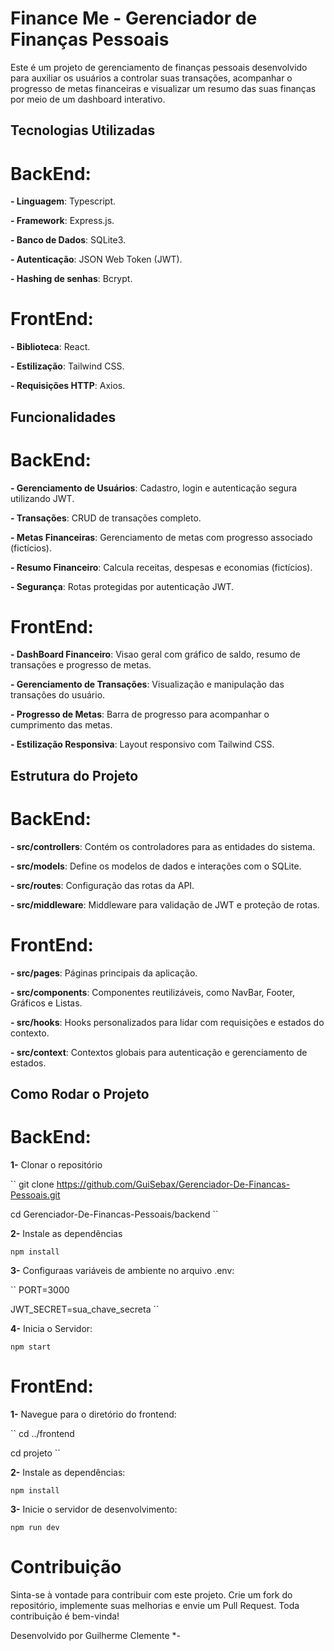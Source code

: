 # Finance Me - Gerenciador de Finanças Pessoais
Este é um projeto de gerenciamento de finanças pessoais desenvolvido para 
auxiliar os usuários a controlar suas transações, acompanhar o progresso de 
metas financeiras e visualizar um resumo das suas  finanças por meio de um 
dashboard interativo.

## Tecnologias Utilizadas
# BackEnd:

**- Linguagem**: Typescript.

**- Framework**: Express.js.

**- Banco de Dados**: SQLite3.

**- Autenticação**: JSON Web Token (JWT).

**- Hashing de senhas**: Bcrypt.

# FrontEnd:

**- Biblioteca**: React.

**- Estilização**: Tailwind CSS.

**- Requisições HTTP**: Axios.

## Funcionalidades
# BackEnd:

**- Gerenciamento de Usuários**: Cadastro, login e autenticação segura utilizando JWT.

**- Transações**: CRUD de transações completo.

**- Metas Financeiras**: Gerenciamento de metas com progresso associado (fictícios).

**- Resumo Financeiro**: Calcula receitas, despesas e economias (fictícios).

**- Segurança**: Rotas protegidas  por autenticação JWT.

# FrontEnd:

**- DashBoard Financeiro**: Visao geral com gráfico de saldo, resumo de transações e progresso de metas.

**- Gerenciamento de Transações**: Visualização e manipulação das transações do usuário.

**- Progresso de Metas**: Barra de progresso para acompanhar  o cumprimento das metas.

**- Estilização Responsiva**: Layout responsivo com Tailwind CSS.

## Estrutura do Projeto
# BackEnd:

**- src/controllers**: Contém os controladores para as entidades do sistema.

**- src/models**: Define  os modelos de dados e interações com o SQLite.

**- src/routes**: Configuração das rotas da API.

**- src/middleware**: Middleware para validação de JWT e proteção de rotas.

# FrontEnd:

**- src/pages**: Páginas principais da aplicação.

**- src/components**: Componentes reutilizáveis, como NavBar, Footer, Gráficos e Listas.

**- src/hooks**: Hooks personalizados para lidar com requisições e estados do contexto.

**- src/context**: Contextos globais para autenticação e gerenciamento de estados.

## Como Rodar o Projeto
# BackEnd:

**1-** Clonar o repositório

``
git clone https://github.com/GuiSebax/Gerenciador-De-Financas-Pessoais.git

cd Gerenciador-De-Financas-Pessoais/backend
``

**2-** Instale as dependências

`npm install`

**3-** Configuraas variáveis de ambiente no arquivo .env:

``
PORT=3000

JWT_SECRET=sua_chave_secreta
``

**4-** Inicia o Servidor:

`npm start`

# FrontEnd:

**1-** Navegue para o diretório do frontend:

``
cd ../frontend

cd projeto
``

**2-** Instale as dependências:

`npm install`

**3-** Inicie o servidor de desenvolvimento:

`npm run dev`

# Contribuição
Sinta-se à vontade para contribuir com este projeto. Crie um fork do repositório, implemente suas melhorias e envie um Pull Request. Toda contribuição é bem-vinda!

Desenvolvido por Guilherme Clemente *-

